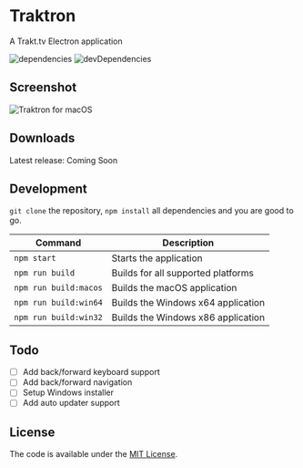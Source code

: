 # Traktron
A Trakt.tv Electron application

![dependencies](https://david-dm.org/tombonez/traktron/status.svg) ![devDependencies](https://david-dm.org/tombonez/traktron/dev-status.svg)

## Screenshot

![Traktron for macOS](https://raw.githubusercontent.com/tombonez/traktron/master/screenshots/macos.png)

## Downloads

Latest release: Coming Soon

## Development

`git clone` the repository, `npm install` all dependencies and you are good to go.

| Command               | Description                        |
|-----------------------|------------------------------------|
| `npm start`           | Starts the application             |
| `npm run build`       | Builds for all supported platforms |
| `npm run build:macos` | Builds the macOS application       |
| `npm run build:win64` | Builds the Windows x64 application |
| `npm run build:win32` | Builds the Windows x86 application |

## Todo

- [ ] Add back/forward keyboard support
- [ ] Add back/forward navigation
- [ ] Setup Windows installer
- [ ] Add auto updater support

## License

The code is available under the [MIT License](https://github.com/tombonez/traktron/blob/master/LICENSE).
